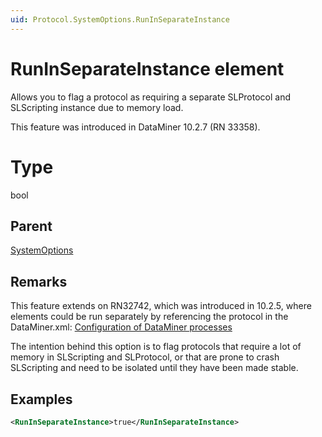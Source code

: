 ```yaml
---
uid: Protocol.SystemOptions.RunInSeparateInstance
---
```


# RunInSeparateInstance element

Allows you to flag a protocol as requiring a separate SLProtocol and SLScripting instance due to memory load.

This feature was introduced in DataMiner 10.2.7 (RN 33358).

# Type

bool

## Parent

[SystemOptions](xref:Protocol.SystemOptions)

## Remarks

This feature extends on RN32742, which was introduced in 10.2.5, where elements could be run separately by referencing the protocol in the DataMiner.xml: [Configuration of DataMiner processes](xref:Configuration_of_DataMiner_processes)

The intention behind this option is to flag protocols that require a lot of memory in SLScripting and SLProtocol, or that are prone to crash SLScripting and need to be isolated until they have been made stable.

## Examples

```xml
<RunInSeparateInstance>true</RunInSeparateInstance>
```
